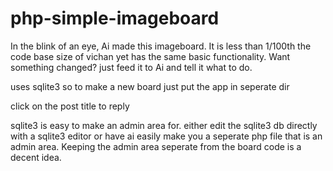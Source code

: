 # php-simple-imageboard

In the blink of an eye, Ai made this imageboard. It is less than 1/100th the code base size of vichan yet has the same basic functionality. Want something changed? just feed it to Ai and tell it what to do.

uses sqlite3 so to make a new board just put the app in seperate dir

click on the post title to reply

sqlite3 is easy to make an admin area for. either edit the sqlite3 db directly with a sqlite3 editor or have ai easily make you a seperate php file that is an admin area. Keeping the admin area seperate from the board code is a decent idea. 


